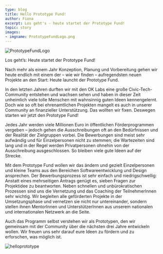 ```yaml
---
type: blog
title: Hello Prototype Fund!
author: Fiona
excerpt: Los geht's - heute startet der Prototype Fund!
topic: story
images:
- imgname: PrototypeFundLogo.png
---
```


![PrototypeFundLogo](/blog/PrototypeFundLogo.png)

Los geht’s: Heute startet der Prototype Fund!

Nach mehr als einem Jahr Konzeption, Planung und Vorbereitung gehen wir heute endlich mit einem der – wie wir finden – aufregendsten neuen Projekte an den Start: Heute launcht der Prototype Fund.

In den letzten Jahren durften wir mit den OK Labs eine große Civic-Tech-Community entstehen und wachsen sehen und haben in dieser Zeit unheimlich viele tolle Menschen mit wahnsinnig guten Ideen kennengelernt. Doch wie so oft bei ehrenamtlichen Projekten mangelt es auch in unserer Community an finanzieller Unterstützung. Das wollten wir fixen. Deswegen starten wir jetzt den Prototype Fund!

Jedes Jahr werden viele Millionen Euro in öffentlichen Förderprogrammen vergeben – jedoch gehen die Ausschreibungen oft an den Bedürfnissen und der Realität der Zielgruppen vorbei. Die Bewerbungen sind meist sehr aufwändig und für Einzelpersonen nicht zu stemmen; die Wartezeiten sind lang und in der Regel werden Privatpersonen ohnehin von der Ausschreibung ausgeschlossen. So bleiben viele gute Ideen auf der Strecke.

Mit dem Prototype Fund wollen wir das ändern und gezielt Einzelpersonen und kleine Teams aus den Bereichen Softwareentwicklung und Design ansprechen. Der Bewerbungsprozess ist sehr einfach und niedrigschwellig: Anstatt eines mehrseitigen Antrags genügt es, sieben Fragen zur Projektidee zu beantworten. Neben schnellen und unbürokratischen Prozessen sind uns die Vernetzung und das Coaching der TeilnehmerInnen sehr wichtig. Wir begleiten alle geförderten Projekte in der Umsetzungsphase und vernetzen sie nicht nur untereinander, sondern stellen ihnen MentorInnen und UnterstützerInnen aus unserem nationalen und internationalen Netzwerk an die Seite.

Auch das Programm selbst verstehen wir als Prototypen, den wir gemeinsam mit der Community über die nächsten drei Jahre entwickeln wollen. Wir freuen uns sehr darauf eure Ideen zu fördern und zu erforschen, was möglich ist.

![helloprototype](/blog/helloprototype.jpg)
